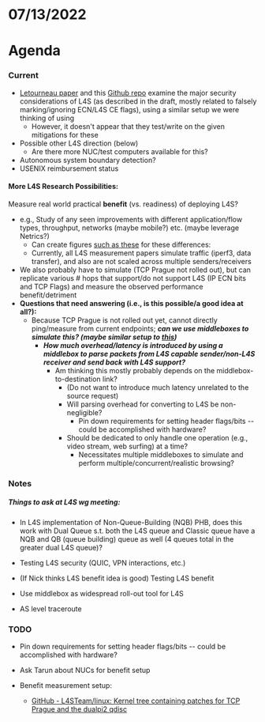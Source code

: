 # 07/13/2022

# Agenda

### Current

* [Letourneau paper](https://ieeexplore.ieee.org/document/9615534) and this [Github repo](https://github.com/heistp/sce-l4s-bakeoff) examine the major security considerations of L4S (as described in the draft, mostly related to falsely marking/ignoring ECN/L4S CE flags), using a similar setup we were thinking of using
  * However, it doesn't appear that they test/write on the given mitigations for these
* Possible other L4S direction (below)
  * Are there more NUC/test computers available for this?
* Autonomous system boundary detection?
* USENIX reimbursement status

#### More L4S Research Possibilities:

Measure real world practical **benefit** (vs. readiness) of deploying L4S?

- e.g., Study of any seen improvements with different application/flow types, throughput, networks (maybe mobile?) etc. (maybe leverage Netrics?)
  - Can create figures [such as these](https://huitema.wordpress.com/2022/07/05/a-low-latency-internet-with-l4s/) for these differences:
  - Currently, all L4S measurement papers simulate traffic (iperf3, data transfer), and also are not scaled across multiple senders/receivers
- We also probably have to simulate (TCP Prague not rolled out), but can replicate various # hops that support/do not support L4S (IP ECN bits and TCP Flags) and measure the observed performance benefit/detriment
- **Questions that need answering (i.e., is this possible/a good idea at all?):**
  - Because TCP Prague is not rolled out yet, cannot directly ping/measure from current endpoints; ***can we use middleboxes to simulate this? (maybe similar setup to [this](https://www.ietf.org/proceedings/96/slides/slides-96-l4s-4.pdf))*** 
    - ***How much overhead/latency is introduced by using a middlebox to parse packets from L4S capable sender/non-L4S receiver and send back with L4S support?***
      - Am thinking this mostly probably depends on the middlebox-to-destination link?
        - (Do not want to introduce much latency unrelated to the source request)
        - Will parsing overhead for converting to L4S be non-negligible? 
          - Pin down requirements for setting header flags/bits -- could be accomplished with hardware?
        - Should be dedicated to only handle one operation (e.g., video stream, web surfing) at a time?
          - Necessitates multiple middleboxes to simulate and perform multiple/concurrent/realistic browsing?

### Notes

##### Things to ask at L4S wg meeting:

* In L4S implementation of Non-Queue-Building (NQB) PHB, does this work with Dual Queue s.t. both the L4S queue and Classic queue have a NQB and QB (queue building) queue as well (4 queues total in the greater dual L4S queue)?
* Testing L4S security (QUIC, VPN interactions, etc.)
* (If Nick thinks L4S benefit idea is good) Testing L4S benefit



* Use middlebox as widespread roll-out tool for L4S

* AS level traceroute

### TODO

* Pin down requirements for setting header flags/bits -- could be accomplished with hardware?

* Ask Tarun about NUCs for benefit setup

* Benefit measurement setup:
  
  * [GitHub - L4STeam/linux: Kernel tree containing patches for TCP Prague and the dualpi2 qdisc](https://github.com/L4STeam/linux) 
